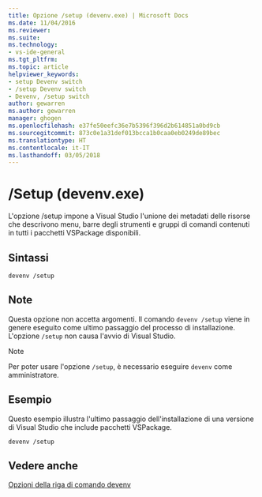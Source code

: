 ```yaml
---
title: Opzione /setup (devenv.exe) | Microsoft Docs
ms.date: 11/04/2016
ms.reviewer: 
ms.suite: 
ms.technology:
- vs-ide-general
ms.tgt_pltfrm: 
ms.topic: article
helpviewer_keywords:
- setup Devenv switch
- /setup Devenv switch
- Devenv, /setup switch
author: gewarren
ms.author: gewarren
manager: ghogen
ms.openlocfilehash: e37fe50eefc36e7b5396f396d2b614851a0bd9cb
ms.sourcegitcommit: 873c0e1a31def013bcca1b0caa0eb0249de89bec
ms.translationtype: HT
ms.contentlocale: it-IT
ms.lasthandoff: 03/05/2018
---
```

# <a name="setup-devenvexe"></a>/Setup (devenv.exe)

L'opzione /setup impone a Visual Studio l'unione dei metadati delle risorse che descrivono menu, barre degli strumenti e gruppi di comandi contenuti in tutti i pacchetti VSPackage disponibili.

## <a name="syntax"></a>Sintassi

```shell
devenv /setup
```

## <a name="remarks"></a>Note

Questa opzione non accetta argomenti. Il comando `devenv /setup` viene in genere eseguito come ultimo passaggio del processo di installazione. L'opzione `/setup` non causa l'avvio di Visual Studio.

> [!NOTE]
> Per poter usare l'opzione `/setup`, è necessario eseguire `devenv` come amministratore.

## <a name="example"></a>Esempio

Questo esempio illustra l'ultimo passaggio dell'installazione di una versione di Visual Studio che include pacchetti VSPackage.

```shell
devenv /setup
```

## <a name="see-also"></a>Vedere anche

[Opzioni della riga di comando devenv](../../ide/reference/devenv-command-line-switches.md)
